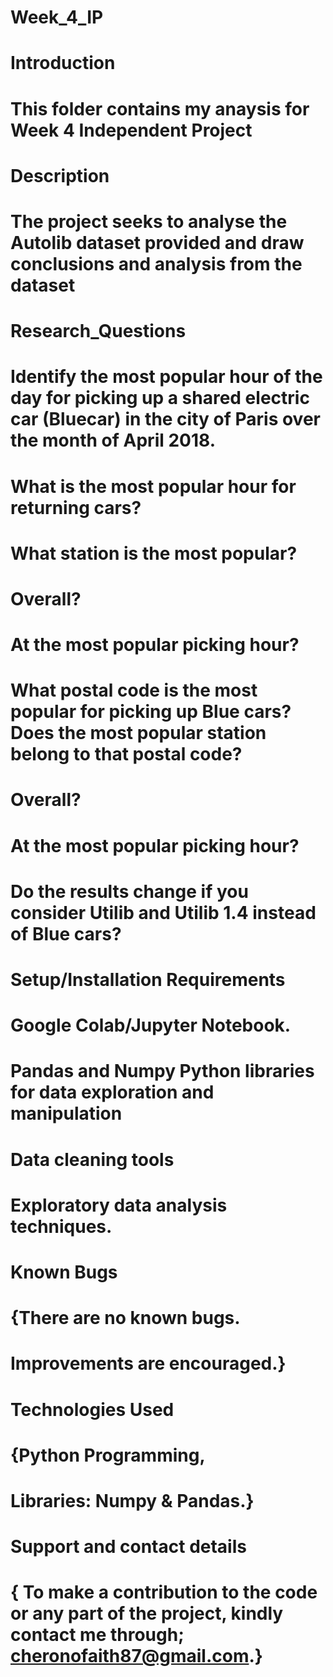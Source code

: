 # Week_4_IP
# Introduction
# This folder contains my anaysis for Week 4 Independent Project
# Description
# The project seeks to analyse the Autolib dataset provided and draw conclusions and analysis from the dataset

# Research_Questions
# Identify the most popular hour of the day for picking up a shared electric car (Bluecar) in the city of Paris over the month of April 2018.
# What is the most popular hour for returning cars?
# What station is the most popular?
# Overall?
# At the most popular picking hour?
# What postal code is the most popular for picking up Blue cars? Does the most popular station belong to that postal code?
# Overall?
# At the most popular picking hour?
# Do the results change if you consider Utilib and Utilib 1.4 instead of Blue cars? 


# Setup/Installation Requirements
# Google Colab/Jupyter Notebook.

# Pandas and Numpy Python libraries for data exploration and manipulation

# Data cleaning tools

# Exploratory data analysis techniques.

# Known Bugs
# {There are no known bugs.

# Improvements are encouraged.}

# Technologies Used
# {Python Programming,

# Libraries: Numpy & Pandas.}

# Support and contact details
# { To make a contribution to the code or any part of the project, kindly contact me through; cheronofaith87@gmail.com.}
